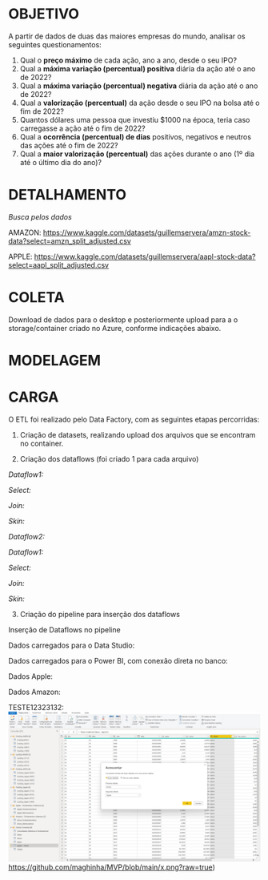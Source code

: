 # **OBJETIVO**


  A partir de dados de duas das maiores empresas do mundo, analisar os seguintes questionamentos: 

1. Qual o **preço máximo** de cada ação, ano a ano, desde o seu IPO? 
2. Qual a **máxima variação (percentual) positiva** diária da ação até o ano de 2022?
3. Qual a **máxima variação (percentual) negativa** diária da ação até o ano de 2022?
4. Qual a **valorização (percentual)** da ação desde o seu IPO na bolsa até o fim de 2022?
5. Quantos dólares uma pessoa que investiu $1000 na época, teria caso carregasse a ação até o fim de 2022?
6. Qual a **ocorrência (percentual) de dias** positivos, negativos e neutros das ações até o fim de 2022?
7. Qual a **maior valorização (percentual)** das ações durante o ano (1º dia até o último dia do ano)?

# **DETALHAMENTO**


*Busca pelos dados*

AMAZON:
https://www.kaggle.com/datasets/guillemservera/amzn-stock-data?select=amzn_split_adjusted.csv

APPLE:
https://www.kaggle.com/datasets/guillemservera/aapl-stock-data?select=aapl_split_adjusted.csv

# **COLETA**

Download de dados para o desktop e posteriormente upload para a o storage/container criado no Azure, conforme indicações abaixo.  

# **MODELAGEM** 

# **CARGA**

O ETL foi realizado pelo Data Factory, com as seguintes etapas percorridas: 

1.	Criação de datasets, realizando upload dos arquivos que se encontram no container.

2.	Criação dos dataflows (foi criado 1 para cada arquivo)

*Dataflow1:*


*Select:*


*Join:*


*Skin:*


*Dataflow2:*


*Dataflow1:*


*Select:*


*Join:*


*Skin:*


3.	Criação do pipeline para inserção dos dataflows

Inserção de Dataflows no pipeline


Dados carregados para o Data Studio: 


Dados carregados para o Power BI, com conexão direta no banco:


Dados Apple:


Dados Amazon:



TESTE12323132:  ![TESTE 123 ](https://github.com/maghinha/MVP/blob/main/x.png?raw=true)https://github.com/maghinha/MVP/blob/main/x.png?raw=true)
